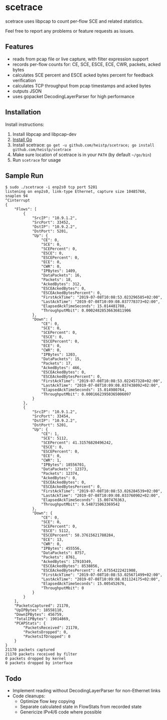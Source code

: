 # scetrace

scetrace uses libpcap to count per-flow SCE and related statistics.

Feel free to report any problems or feature requests as issues.

## Features

- reads from pcap file or live capture, with filter expression support
- records per-flow counts for: CE, SCE, ESCE, ECE, CWR, packets, acked bytes
- calculates SCE percent and ESCE acked bytes percent for feedback verification
- calculates TCP throughput from pcap timestamps and acked bytes
- outputs JSON
- uses gopacket DecodingLayerParser for high performance

## Installation

Install instructions:

1. Install libpcap and libpcap-dev
2. [Install Go](https://golang.org/dl/)
3. Install scetrace: `go get -u github.com/heistp/scetrace; go install github.com/heistp/scetrace`
4. Make sure location of scetrace is in your `PATH` (by default `~/go/bin`)
5. Run `scetrace` for usage

## Sample Run

```
$ sudo ./scetrace -i enp2s0 tcp port 5201
listening on enp2s0, link-type Ethernet, capture size 10485760, snaplen 94
^Cinterrupt
{
    "Flows": [
        {
            "SrcIP": "10.9.1.2",
            "SrcPort": 33452,
            "DstIP": "10.9.2.2",
            "DstPort": 5201,
            "Up": {
                "CE": 0,
                "SCE": 0,
                "SCEPercent": 0,
                "ESCE": 0,
                "ESCEPercent": 0,
                "ECE": 0,
                "CWR": 0,
                "IPBytes": 1409,
                "DataPackets": 16,
                "Packets": 18,
                "AckedBytes": 312,
                "ESCEAckedBytes": 0,
                "ESCEAckedBytesPercent": 0,
                "FirstAckTime": "2019-07-08T10:08:53.023296585+02:00",
                "LastAckTime": "2019-07-08T10:09:08.037778373+02:00",
                "ElapsedAckTimeSeconds": 15.014481788,
                "ThroughputMbit": 0.00024828536636811906
            },
            "Down": {
                "CE": 0,
                "SCE": 0,
                "SCEPercent": 0,
                "ESCE": 0,
                "ESCEPercent": 0,
                "ECE": 0,
                "CWR": 0,
                "IPBytes": 1203,
                "DataPackets": 15,
                "Packets": 17,
                "AckedBytes": 466,
                "ESCEAckedBytes": 0,
                "ESCEAckedBytesPercent": 0,
                "FirstAckTime": "2019-07-08T10:08:53.022457328+02:00",
                "LastAckTime": "2019-07-08T10:09:08.037438092+02:00",
                "ElapsedAckTimeSeconds": 15.014980764,
                "ThroughputMbit": 0.00016623950365006097
            }
        },
        {
            "SrcIP": "10.9.1.2",
            "SrcPort": 33454,
            "DstIP": "10.9.2.2",
            "DstPort": 5201,
            "Up": {
                "CE": 1,
                "SCE": 5112,
                "SCEPercent": 41.31576820496242,
                "ESCE": 0,
                "ESCEPercent": 0,
                "ECE": 0,
                "CWR": 1,
                "IPBytes": 18556701,
                "DataPackets": 12373,
                "Packets": 12374,
                "AckedBytes": 0,
                "ESCEAckedBytes": 0,
                "ESCEAckedBytesPercent": 0,
                "FirstAckTime": "2019-07-08T10:08:53.026284539+02:00",
                "LastAckTime": "2019-07-08T10:09:08.033760902+02:00",
                "ElapsedAckTimeSeconds": 15.007476363,
                "ThroughputMbit": 9.548715063369542
            },
            "Down": {
                "CE": 0,
                "SCE": 0,
                "SCEPercent": 0,
                "ESCE": 5112,
                "ESCEPercent": 58.37615621788284,
                "ECE": 13,
                "CWR": 0,
                "IPBytes": 455556,
                "DataPackets": 8757,
                "Packets": 8761,
                "AckedBytes": 17910349,
                "ESCEAckedBytes": 8538856,
                "ESCEAckedBytesPercent": 47.67554222421908,
                "FirstAckTime": "2019-07-08T10:08:53.025671499+02:00",
                "LastAckTime": "2019-07-08T10:09:08.031124175+02:00",
                "ElapsedAckTimeSeconds": 15.005452676,
                "ThroughputMbit": 0
            }
        }
    ],
    "PacketsCaptured": 21170,
    "UpIPBytes": 18558110,
    "DownIPBytes": 456759,
    "TotalIPBytes": 19014869,
    "PCAPStats": {
        "PacketsReceived": 21170,
        "PacketsDropped": 0,
        "PacketsIfDropped": 0
    }
}
21170 packets captured
21170 packets received by filter
0 packets dropped by kernel
0 packets dropped by interface
```

## Todo

- Implement reading without DecodingLayerParser for non-Ethernet links
- Code cleanups:
  - Optimize flow key copying
  - Separate calculated state in FlowStats from recorded state
  - Genericize IPv4/6 code where possible
